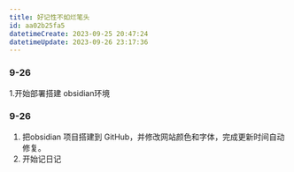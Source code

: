 ```yaml
---
title: 好记性不如烂笔头
id: aa02b25fa5
datetimeCreate: 2023-09-25 20:47:24
datetimeUpdate: 2023-09-26 23:17:36
---
```

### 9-26
1.开始部署搭建 obsidian环境

### 9-26
1. 把obsidian 项目搭建到 GitHub，并修改网站颜色和字体，完成更新时间自动修复。
2. 开始记日记
